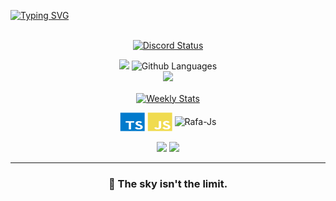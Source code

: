 [![Typing SVG](https://readme-typing-svg.herokuapp.com?color=ba60ff&lines=My+Profile)](https://git.io/typing-svg)

<p align="center">
    <br>
  <a href="https://discord.com/users/600804786492932101" target="_blank">
    <img width="45%" src="https://lanyard.cnrad.dev/api/600804786492932101?bg=151515&borderRadius=5px" alt="Discord Status"/>
    </a>

<div align="center">
        <img height="150em" src="https://github-readme-stats.vercel.app/api?username=zSpl1nterUS&show_icons=true&theme=dark&hide_border=true&layout=compact&include_all_commits=true&count_private=true,contribs" />
        <img width="38%" src="https://github-readme-stats.vercel.app/api/top-langs?username=zSpl1nterUS&theme=dark&hide_border=true&layout=compact&langs_count=7" alt="Github Languages" />
      <br>
    <img src="https://github-readme-streak-stats.herokuapp.com?user=zSpl1nterUS&theme=midnight-purple&hide_border=true&background=151515">
</div>

<p align="center">
<a href="https://wakatime.com/@splinter" target="_blank">
	<img align="center" alt="Weekly Stats" src="https://github-readme-stats.vercel.app/api/wakatime?username=splinter&border_radius=5px&theme=dark&bg_color=151515&border_color=151515&icon_color=58a6ff&show_icons=true&disable_animations=false&custom_title=Weekly%20Stats">
</a>
</p>

<div style="display: inline_block" align="center">
    <img align="center" alt="Rafa-CSS" height="30" width="40" src="https://raw.githubusercontent.com/devicons/devicon/master/icons/typescript/typescript-plain.svg">
    <img align="center" alt="Rafa-Js" height="30" width="40" src="https://raw.githubusercontent.com/devicons/devicon/master/icons/javascript/javascript-plain.svg">
    <img align="center" alt="Rafa-Js" height="35" width="35" src="https://cdn.iconscout.com/icon/free/png-256/node-js-1174925.png">
</div>

<br>

<div align="center">
    <img src="https://badges.pufler.dev/visits/zSpl1nterUS/zSpl1nterUS" />
    <img src="https://badges.pufler.dev/repos/zSpl1nterUS" />
</div>

</div>

<hr>

<h3 align='center'>
    🚀 The sky isn't the limit.
</h3>

